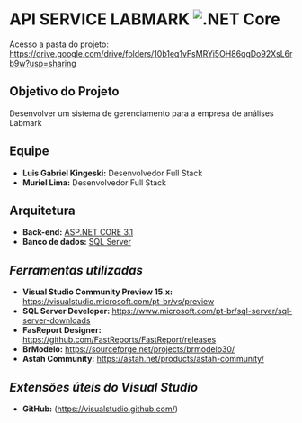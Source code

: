 
# API SERVICE LABMARK ![.NET Core](https://github.com/MurielLima/LABMARK/workflows/.NET%20Core/badge.svg?branch=main)

Acesso a pasta do projeto:
https://drive.google.com/drive/folders/10b1eq1vFsMRYi5OH86qgDo92XsL6rb9w?usp=sharing

**Objetivo do Projeto**
--------------------------
Desenvolver um sistema de gerenciamento para a empresa de análises Labmark
 
**Equipe**
--------------------------
 * __Luis Gabriel Kingeski:__ Desenvolvedor Full Stack
 * __Muriel Lima:__ Desenvolvedor Full Stack

**Arquitetura**
--------------------------
* __Back-end:__ [ASP.NET CORE 3.1](https://dotnet.microsoft.com/download/dotnet-core/3.1) 
* __Banco de dados:__ [SQL Server](https://www.microsoft.com/pt-br/sql-server/sql-server-downloads)


*Ferramentas utilizadas*
--------------------------

 * __Visual Studio Community Preview 15.x:__ https://visualstudio.microsoft.com/pt-br/vs/preview
 * __SQL Server Developer:__ https://www.microsoft.com/pt-br/sql-server/sql-server-downloads
 * __FasReport Designer:__ https://github.com/FastReports/FastReport/releases
 * __BrModelo:__ https://sourceforge.net/projects/brmodelo30/
 * __Astah Community:__ https://astah.net/products/astah-community/
 
 *Extensões úteis do Visual Studio*
--------------------------
* __GitHub:__ (https://visualstudio.github.com/)
